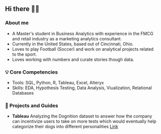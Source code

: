 ## Hi there 🙋🏽
###   About me 
- A Master's student in Business Analytics with experience in the FMCG and retail industry as a marketing analytics consultant.
- Currently in the United States, based out of Cincinnati, Ohio.
- Loves to play Football (Soccer) and work on analytical projects related to the sport.
- Loves working with numbers and curate stories though data.

### 💡 Core Competencies
- Tools: SQL, Python, R, Tableau, Excel, Alteryx
- Skills: EDA, Hypothesis Testing, Data Analysis, Viualization, Relational Databases

### 📕 Projects and Guides
- **Tableau** Analyzing the Dognition dataset to answer how the company can incentivize users to take on more tests which would eventually help categorize their dogs into different personalities [Link](https://github.com/Sarangsh/Dognition-Analysis)
